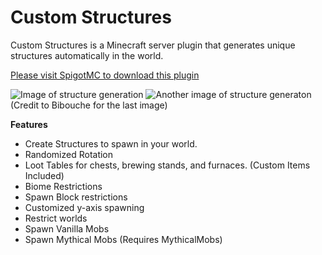 # Custom Structures
Custom Structures is a Minecraft server plugin that generates unique structures automatically in the world.

[Please visit SpigotMC to download this plugin](https://www.spigotmc.org/resources/custom-structures.38249/)

![Image of structure generation](https://proxy.spigotmc.org/de633ee0130adb4f6117792fdfe7320be7067826?url=http%3A%2F%2Fi.imgur.com%2F9UBBZSF.jpg)
![Another image of structure generaton](https://i.imgur.com/3cBdWuj.png)
(Credit to Bibouche for the last image)

**Features**
- Create Structures to spawn in your world.
- Randomized Rotation
- Loot Tables for chests, brewing stands, and furnaces. (Custom Items Included)
- Biome Restrictions
- Spawn Block restrictions
- Customized y-axis spawning
- Restrict worlds
- Spawn Vanilla Mobs
- Spawn Mythical Mobs (Requires MythicalMobs)
